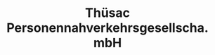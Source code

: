 ---
title: "Thüsac Personennahverkehrsgesellscha. mbH"
url: /geithain/thuesac-personennahverkehrsgesellscha-mbh/
shop: Reisebüro
---